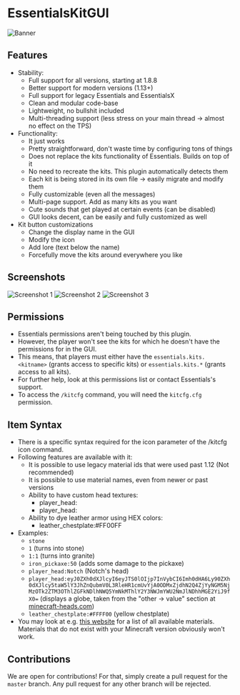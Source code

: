 # EssentialsKitGUI
![Banner](https://public.marcely.de/data/img/products/kitgui/banner.png)

## Features
* Stability:
  * Full support for all versions, starting at 1.8.8
  * Better support for modern versions (1.13+)
  * Full support for legacy Essentials and EssentialsX
  * Clean and modular code-base
  * Lightweight, no bullshit included
  * Multi-threading support (less stress on your main thread -> almost no effect on the TPS)
* Functionality:
  * It just works
  * Pretty straightforward, don't waste time by configuring tons of things
  * Does not replace the kits functionality of Essentials. Builds on top of it
  * No need to recreate the kits. This plugin automatically detects them
  * Each kit is being stored in its own file -> easily migrate and modify them
  * Fully customizable (even all the messages)
  * Multi-page support. Add as many kits as you want
  * Cute sounds that get played at certain events (can be disabled)
  * GUI looks decent, can be easily and fully customized as well
* Kit button customizations
  * Change the display name in the GUI
  * Modify the icon
  * Add lore (text below the name)
  * Forcefully move the kits around everywhere you like
  
## Screenshots
![Screenshot 1](https://public.marcely.de/data/img/products/kitgui/2023-03-12_13.23.46.png)
![Screenshot 2](https://public.marcely.de/data/img/products/kitgui/2023-03-12_13.24.03.png)
![Screenshot 3](https://public.marcely.de/data/img/products/kitgui/2023-03-12_13.24.10.png)

## Permissions
* Essentials permissions aren't being touched by this plugin.
* However, the player won't see the kits for which he doesn't have the permissions for in the GUI.
* This means, that players must either have the `essentials.kits.<kitname>` (grants access to specific kits) or `essentials.kits.*` (grants access to all kits).
* For further help, look at this permissions list or contact Essentials's support.
* To access the `/kitcfg` command, you will need the `kitcfg.cfg` permission.

## Item Syntax
* There is a specific syntax required for the icon parameter of the /kitcfg icon <kit> <icon> command.
* Following features are available with it:
  * It is possible to use legacy material ids that were used past 1.12 (Not recommended)
  * It is possible to use material names, even from newer or past versions
  * Ability to have custom head textures:
    * player_head:<player name>
    * player_head:<texture>
  * Ability to dye leather armor using HEX colors:
    * leather_chestplate:#FF00FF
* Examples:
  * `stone`
  * `1` (turns into stone)
  * `1:1` (turns into granite)
  * `iron_pickaxe:50` (adds some damage to the pickaxe)
  * `player_head:Notch` (Notch's head)
  * `player_head:eyJ0ZXh0dXJlcyI6eyJTS0lOIjp7InVybCI6Imh0dHA6Ly90ZXh0dXJlcy5taW5lY3JhZnQubmV0L3RleHR1cmUvYjA0ODMxZjdhN2Q4ZjYyNGM5NjMzOTk2ZTM3OThlZGFkNDlhNWQ5YmNkMThlY2Y3NWJmYWU2NmJlNDhhMGE2YiJ9fX0=` (displays a globe, taken from the "other -> value" section at [minecraft-heads.com](https://minecraft-heads.com/custom-heads/decoration/60444-globe-with-base))
  * `leather_chestplate:#FFFF00` (yellow chestplate)
* You may look at e.g. [this website](https://hub.spigotmc.org/javadocs/bukkit/org/bukkit/Material.html) for a list of all available materials. Materials that do not exist with your Minecraft version obviously won't work.

## Contributions
We are open for contributions! For that, simply create a pull request for the `master` branch. Any pull request for any other branch will be rejected.
